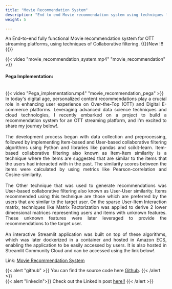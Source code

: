 ```yaml
---
title: "Movie Recommendation System"
description: "End to end Movie recommendation system using techniques like Item-based collaborative filtering and User-based collaborative filtering."
weight: 5

---
```


An End-to-end fully functional Movie recommendation system for OTT streaming platforms, using techniques of Collaborative filtering. {{<badge>}}New !!!{{</badge>}}

{{< video "movie_recommendation_system.mp4" "movie_recommendation" >}}
<br/>
#### Pega Implementation:
<br/>
{{< video "Pega_implementation.mp4" "movie_recommendation_pega" >}}
<br>
<div align="justify">In today's digital age, personalized content recommendations play a crucial role in enhancing user experience on Over-the-Top (OTT) and Digital E-commerce platforms. Leveraging advanced data science techniques and cloud technologies, I recently embarked on a project to build a recommendation system for an OTT streaming platform, and I'm excited to share my journey below!.</div>
<br>
<div align='justify'>The development process began with data collection and preprocessing, followed by implementing Item-based and User-based collaborative filtering algorithms using Python and libraries like pandas and scikit-learn. Item-based collaborative filtering also known as Item-Item similarity is a technique where the items are suggested that are similar to the items that the users had interacted with in the past. The similarity scores between the items were calculated by using metrics like Pearson-correlation and Cosine-similarity.</div>
<br>
<div align="justify">The Other technique that was used to generate recommendations was User-based collaborative filtering also known as User-User similarity. Items recommended using this technique are those which are preferred by the users that are similar to the target user. On the sparse User-Item Interaction matrix, techniques like Matrix Factorization was applied to derive 2 lower dimensional matrices representing users and items with unknown features. These unknown features were later leveraged to provide the recommendations to the target user.</div>
<br>
<div align="justify">An interactive Streamlit application was built on top of these algorithms, which was later dockerized in a container and hosted in Amazon ECS, enabling the application to be easily accessed by users. It is also hosted in Streamlit Community Cloud and can be accessed using the link below!.</div>

Link: [Movie Recommendation System](https://recommendationsystem-ak.streamlit.app/)

{{< alert "github" >}}
You can find the source code here [Github](https://github.com/Akash080799/Recommendation_System).
{{< /alert >}}
<br>
{{< alert "linkedin">}}
Check out the LinkedIn post [here!!](https://www.linkedin.com/posts/aksivakumar_movierecommendation-datascience-streamlit-activity-7190048748775903234-o_Cq?utm_source=share&utm_medium=member_desktop)
{{< /alert >}}
